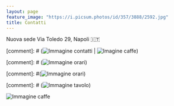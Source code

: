 ```yaml
---
layout: page
feature_image: "https://i.picsum.photos/id/357/3888/2592.jpg"
title: Contatti
---
```


Nuova sede Via Toledo 29, Napoli 🇮🇹

[comment]: # (![Immagine contatti](https://i.picsum.photos/id/4/5616/3744.jpg) | ![Imagine caffe](https://i.picsum.photos/id/63/5422/3050.jpg))

[comment]: # (![Immagine orari](https://i.picsum.photos/id/357/3888/2592.jpg))


[comment]: #(![Immagine orari](https://i.picsum.photos/id/357/3888/2592.jpg))


[comment]: # (![Immagine tavolo](https://i.picsum.photos/id/163/2000/1333.jpg))


![Immagine caffe](https://i.picsum.photos/id/63/5422/3050.jpg)

